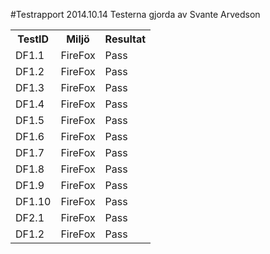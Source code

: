 #Testrapport 2014.10.14
Testerna gjorda av Svante Arvedson

<table>
	<tr>
		<th>TestID</th>
		<th>Miljö</th>
		<th>Resultat</th>
	</tr>
	<tr>
		<td>DF1.1</td>
		<td>FireFox</td>
		<td>Pass</td>
	</tr>
	<tr>
		<td>DF1.2</td>
		<td>FireFox</td>
		<td>Pass</td>
	</tr>
	<tr>
		<td>DF1.3</td>
		<td>FireFox</td>
		<td>Pass</td>
	</tr>
	<tr>
		<td>DF1.4</td>
		<td>FireFox</td>
		<td>Pass</td>
	</tr>
	<tr>
		<td>DF1.5</td>
		<td>FireFox</td>
		<td>Pass</td>
	</tr>
	<tr>
		<td>DF1.6</td>
		<td>FireFox</td>
		<td>Pass</td>
	</tr>
	<tr>
		<td>DF1.7</td>
		<td>FireFox</td>
		<td>Pass</td>
	</tr>
	<tr>
		<td>DF1.8</td>
		<td>FireFox</td>
		<td>Pass</td>
	</tr>
	<tr>
		<td>DF1.9</td>
		<td>FireFox</td>
		<td>Pass</td>
	</tr>
	<tr>
		<td>DF1.10</td>
		<td>FireFox</td>
		<td>Pass</td>
	</tr>
	<tr>
		<td>DF2.1</td>
		<td>FireFox</td>
		<td>Pass</td>
	</tr>
	<tr>
		<td>DF1.2</td>
		<td>FireFox</td>
		<td>Pass</td>
	</tr>
</table>